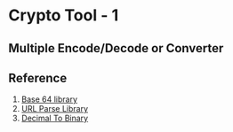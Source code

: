 # Crypto Tool - 1

## Multiple Encode/Decode or Converter


## Reference 


1. [Base 64 library](https://docs.python.org/zh-tw/3.6/library/base64.html)
2. [URL Parse Library](https://docs.python.org/3/library/urllib.parse.html)
3. [Decimal To Binary](https://www.geeksforgeeks.org/python-program-to-covert-decimal-to-binary-number/)